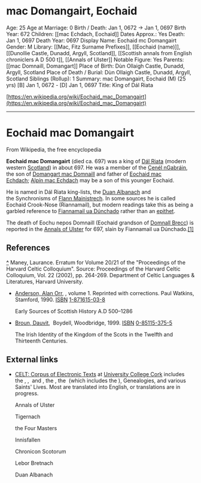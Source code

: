 # mac Domangairt, Eochaid

Age: 25
Age at Marriage: 0
Birth / Death: Jan 1, 0672 → Jan 1, 0697
Birth Year: 672
Children: [[mac Echdach, Eochaid]]
Dates Approx.: Yes
Death: Jan 1, 0697
Death Year: 0697
Display Name: Eochaid mc Domangairt
Gender: M
Library: [[Mac, Fitz Surname Prefixes]], [[Eochaid (name)]], [[Dunollie Castle, Dunadd, Argyll, Scotland]], [[Scottish annals from English chroniclers A D 500 t]], [[Annals of Ulster]]
Notable Figure: Yes
Parents: [[mac Domnaill, Domangart]]
Place of Birth: Dùn Ollaigh Castle, Dunadd, Argyll, Scotland
Place of Death / Burial: Dùn Ollaigh Castle, Dunadd, Argyll, Scotland
Siblings (Rollup): 1
Summary: mac Domangairt, Eochaid (M) (25 yrs)
[B] Jan 1, 0672 - [D] Jan 1, 0697
Title: King of Dál Riata

[https://en.wikipedia.org/wiki/Eochaid_mac_Domangairt](https://en.wikipedia.org/wiki/Eochaid_mac_Domangairt)

---

# Eochaid mac Domangairt

From Wikipedia, the free encyclopedia

**Eochaid mac Domangairt** (died ca. 697) was a king of [Dál Riata](https://en.wikipedia.org/wiki/D%C3%A1l_Riata) (modern western [Scotland](https://en.wikipedia.org/wiki/Scotland)) in about 697. He was a member of the [Cenél nGabráin](https://en.wikipedia.org/wiki/Cen%C3%A9l_nGabr%C3%A1in), the son of [Domangart mac Domnaill](https://en.wikipedia.org/wiki/Domangart_mac_Domnaill) and father of [Eochaid mac Echdach](https://en.wikipedia.org/wiki/Eochaid_mac_Echdach); [Alpín mac Echdach](https://en.wikipedia.org/wiki/Alp%C3%ADn_mac_Echdach) may be a son of this younger Eochaid.

He is named in Dál Riata king-lists, the [Duan Albanach](https://en.wikipedia.org/wiki/Duan_Albanach) and the Synchronisms of [Flann Mainistrech](https://en.wikipedia.org/wiki/Flann_Mainistrech). In some sources he is called Eochaid Crook-Nose (Riannamail), but modern readings take this as being a garbled reference to [Fiannamail ua Dúnchado](https://en.wikipedia.org/wiki/Fiannamail_ua_D%C3%BAnchado) rather than an [epithet](https://en.wikipedia.org/wiki/Epithet).

The death of Eochu nepos Domnaill (Eochaid grandson of [Domnall Brecc](https://en.wikipedia.org/wiki/Domnall_Brecc)) is reported in the [Annals of Ulster](https://en.wikipedia.org/wiki/Annals_of_Ulster) for 697, slain by Fiannamail ua Dúnchado.[[1]](https://en.wikipedia.org/wiki/Eochaid_mac_Domangairt#cite_note-Maney265-1)

## References

**[^](https://en.wikipedia.org/wiki/Eochaid_mac_Domangairt#cite_ref-Maney265_1-0)** Maney, Laurance. Erratum for Volume 20/21 of the "Proceedings of the Harvard Celtic Colloquium". Source: Proceedings of the Harvard Celtic Colloquium, Vol. 22 (2002), pp. 264-269. Department of Celtic Languages & Literatures, Harvard University.

- [Anderson, Alan Orr](https://en.wikipedia.org/wiki/Alan_Orr_Anderson), , volume 1. Reprinted with corrections. Paul Watkins, Stamford, 1990. [ISBN](https://en.wikipedia.org/wiki/ISBN_(identifier)) [1-871615-03-8](https://en.wikipedia.org/wiki/Special:BookSources/1-871615-03-8)

    Early Sources of Scottish History A.D 500–1286

- [Broun, Dauvit](https://en.wikipedia.org/wiki/Dauvit_Broun),  Boydell, Woodbridge, 1999. [ISBN](https://en.wikipedia.org/wiki/ISBN_(identifier)) [0-85115-375-5](https://en.wikipedia.org/wiki/Special:BookSources/0-85115-375-5)

    The Irish Identity of the Kingdom of the Scots in the Twelfth and Thirteenth Centuries.

## External links

- [CELT: Corpus of Electronic Texts](http://celt.ucc.ie/index.html) at [University College Cork](http://www.ucc.ie/) includes the , ,  and , the , the  (which includes the ), Genealogies, and various Saints' Lives. Most are translated into English, or translations are in progress.

    Annals of Ulster

    Tigernach

    the Four Masters

    Innisfallen

    Chronicon Scotorum

    Lebor Bretnach

    Duan Albanach